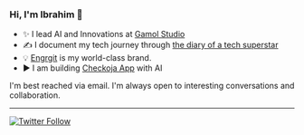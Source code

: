 ### Hi, I'm Ibrahim 👋
 
  * ✨ I lead AI and Innovations at [Gamol Studio](http://gamolstudio.com/)
  * ✍ I document my tech journey through [the diary of a tech superstar](https://ibrahimgbadegesin.blogspot.com/)
  * 💡 [Engrgit](https://www.instagram.com/engrgit/) is my world-class brand.
  * ▶️ I am building [Checkoja App](https://play.google.com/store/apps/details?id=com.checkoja.checkojaapp) with AI

    

I'm best reached via email. I'm always open to interesting conversations and collaboration.

 
---
[![Twitter Follow](https://img.shields.io/twitter/follow/Engrgit?label=Follow&style=social)](https://twitter.com/Engrgit)

